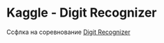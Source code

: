 # Kaggle - Digit Recognizer

Ссфлка на  соревнование [Digit Recognizer](https://www.kaggle.com/c/digit-recognizer)


